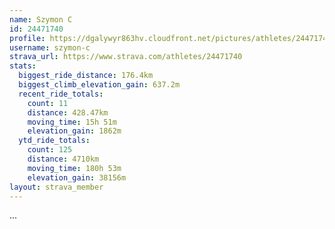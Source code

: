 ```yaml
---
name: Szymon C
id: 24471740
profile: https://dgalywyr863hv.cloudfront.net/pictures/athletes/24471740/7213253/2/large.jpg
username: szymon-c
strava_url: https://www.strava.com/athletes/24471740
stats:
  biggest_ride_distance: 176.4km
  biggest_climb_elevation_gain: 637.2m
  recent_ride_totals:
    count: 11
    distance: 428.47km
    moving_time: 15h 51m
    elevation_gain: 1862m
  ytd_ride_totals:
    count: 125
    distance: 4710km
    moving_time: 180h 53m
    elevation_gain: 38156m
layout: strava_member
--- 
```

...
